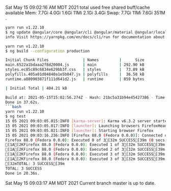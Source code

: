 Sat May 15 09:02:16 AM MDT 2021
               total        used        free      shared  buff/cache   available
Mem:           7.7Gi       4.0Gi       1.6Gi        11Mi       2.1Gi       3.4Gi
Swap:          7.7Gi        11Mi       7.6Gi
351M	.
```bash
yarn run v1.22.10
$ ng update @angular/core @angular/cli @angular/material @angular/localize
info Visit https://yarnpkg.com/en/docs/cli/run for documentation about this command.
```
```bash
yarn run v1.22.10
$ ng build --configuration production

Initial Chunk Files               | Names         |      Size
main.6522a1bdaaa2f8d20004.js      | main          | 292.90 kB
styles.ec85c89c6834e629bb3f.css   | styles        |  73.89 kB
polyfills.405a01d84840a1e5b047.js | polyfills     |  36.58 kB
runtime.a880903871f111d641d2.js   | runtime       | 859 bytes

| Initial Total | 404.21 kB

Build at: 2021-05-15T15:02:56.274Z - Hash: 21bc5a31b94e45427386 - Time: 33837ms
Done in 37.62s.
```bash
yarn run v1.22.10
$ ng test
15 05 2021 09:03:05.015:INFO [karma-server]: Karma v6.3.2 server started at http://localhost:9876/
15 05 2021 09:03:05.017:INFO [launcher]: Launching browsers FirefoxHeadless with concurrency unlimited
15 05 2021 09:03:05.021:INFO [launcher]: Starting browser Firefox
15 05 2021 09:03:16.236:INFO [Firefox 88.0 (Fedora 0.0.0)]: Connected on socket OODbUsjkWirq26QUAAAB with id 35873200
Firefox 88.0 (Fedora 0.0.0): Executed 0 of 3[32m SUCCESS[39m (0 secs / 0 secs)
[1A[2KFirefox 88.0 (Fedora 0.0.0): Executed 1 of 3[32m SUCCESS[39m (0 secs / 0.196 secs)
[1A[2KFirefox 88.0 (Fedora 0.0.0): Executed 2 of 3[32m SUCCESS[39m (0 secs / 0.221 secs)
[1A[2KFirefox 88.0 (Fedora 0.0.0): Executed 3 of 3[32m SUCCESS[39m (0 secs / 0.252 secs)
[1A[2KFirefox 88.0 (Fedora 0.0.0): Executed 3 of 3[32m SUCCESS[39m (0.306 secs / 0.252 secs)
[32mTOTAL: 3 SUCCESS[39m
TOTAL: 3 SUCCESS
Done in 20.36s.
```
Sat May 15 09:03:17 AM MDT 2021
Current branch master is up to date.
